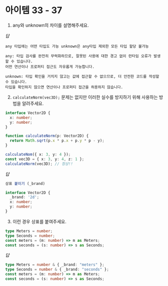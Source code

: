 # 아이템 33 - 37

1. any와 unknown의 차이를 설명해주세요.

_답_

```
any 타입에는 어떤 타입도 가능 unknown은 any타입 제외한 모든 타입 할당 불가능 

any: 타입 검사를 완전히 무력화하므로, 잘못된 사용에 대한 경고 없이 런타임 오류가 발생할 수 있습니다.
어떤 연산이나 프로퍼티 접근도 자유롭게 가능합니다.

unknown: 타입 확인을 거치지 않고는 값에 접근할 수 없으므로, 더 안전한 코드를 작성할 수 있습니다.
타입을 확인하지 않으면 연산이나 프로퍼티 접근을 허용하지 않습니다.
```

2. `calculateNorm(vec3D);` 문제는 없지만 이러한 실수를 방지하기 위해 사용하는 방법을 알려주세요.

```ts
interface Vector2D {
  x: number;
  y: number;
}

function calculateNorm(p: Vector2D) {
  return Math.sqrt(p.x * p.x + p.y * p - y);
}

calculateNom({ x: 3, y: 4 });
const vec3D = { x: 3, y: 4, z: 1 };
calculateNorm(vec3D); // 정상!!
```

_답_

```ts
상표 붙이기 (_brand)

interface Vector2D {
  _brand: '2d';
  x: number;
  y: number;
}
```

3. 이런 경우 상표를 붙여주세요.

```ts
type Meters = number;
type Seconds = number;
const meters = (m: number) => m as Meters;
const seconds = (s: number) => s as Seconds;
```

_답_

```ts
type Meters = number & { _brand: "meters" };
type Seconds = number & { _brand: "seconds" };
const meters = (m: number) => m as Meters;
const seconds = (s: number) => s as Seconds;
```
